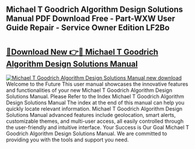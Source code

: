 ## Michael T Goodrich Algorithm Design Solutions Manual PDF Download Free - Part-WXW User Guide Repair - Service Owner Edition LF2Bo

# <h2><a href="http://bc63574.oget.top/?id=Michael+T+Goodrich+Algorithm+Design+Solutions+Manual">🔗Download New 👉🔴 Michael T Goodrich Algorithm Design Solutions Manual</a></h2>

[![Michael T Goodrich Algorithm Design Solutions Manual new download](https://i.imgur.com/5g1atiW.png)](http://bc63574.oget.top/?id=Michael+T+Goodrich+Algorithm+Design+Solutions+Manual)
Welcome to the Future This user manual showcases the innovative features and functionalities of your new Michael T Goodrich Algorithm Design Solutions Manual. Please Refer to the Index Michael T Goodrich Algorithm Design Solutions Manual The index at the end of this manual can help you quickly locate relevant information. Michael T Goodrich Algorithm Design Solutions Manual advanced features include geolocation, smart alerts, customizable themes, and multi-user access, all easily controlled through the user-friendly and intuitive interface. Your Success is Our Goal Michael T Goodrich Algorithm Design Solutions Manual. We are committed to providing you with the tools and support you need.
